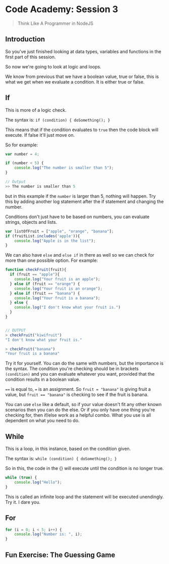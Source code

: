 # Code Academy: Session 3

> Think Like A Programmer in NodeJS

## Introduction
So you've just finished looking at data types, variables and functions in the first part of this session.

So now we're going to look at logic and loops.

We know from previous that we have a boolean value, true or false, this is what we get when we evaluate a condition. It is either true or false.

## If

This is more of a logic check.

The syntax is:
```if (condition) { doSomething(); }```

This means that if the condition evaluates to ```true``` then the code block will execute.
If false it'll just move on.

So for example:
```javascript
var number = 4;

if (number < 5) {
    console.log("The number is smaller than 5");
}

// Output
>> The number is smaller than 5
```
but in this example if the ```number``` is larger than 5, nothing will happen. Try this by adding another log statement after the if statement and changing the number.

Conditions don't just have to be based on numbers, you can evaluate strings, objects and lists.

```javascript
var listOfFruit = ["apple", "orange", "banana"];
if (fruitList.includes('apple')){
    console.log("Apple is in the list");
}
```

We can also have ```else``` and ```else if``` in there as well so we can check for more than one possible option. For example:

```javascript
function checkFruit(fruit){
  if (fruit == "apple"){
    console.log("Your fruit is an apple");
  } else if (fruit == "orange") {
    console.log("Your fruit is an orange");
  } else if (fruit == "banana") {
    console.log("Your fruit is a banana");
  } else {
    console.log("I don't know what your fruit is.")
  }
}


// OUTPUT
> checkFruit("kiwifruit")
"I don't know what your fruit is."

> checkFruit("banana")
"Your fruit is a banana"
```

Try it for yourself. You can do the same with numbers, but the importance is the syntax.
The condition you're checking should be in brackets ```(condition)``` and you can evaluate whatever you want, provided that the condition results in a boolean value.

```==``` is equal to, ```=``` is an assignment. So ```fruit = "banana"``` is giving fruit a value, but ```fruit == "banana"``` is checking to see if the fruit is banana.


You can use ```else``` like a default, so if your value doesn't fit any other known scenarios then you can do the else. Or if you only have one thing you're checking for, then if/else work as a helpful combo. What you use is all dependent on what you need to do.

## While

This is a loop, in this instance, based on the condition given.

The syntax is:
```while (condition) { doSomething(); }```

So in this, the code in the {} will execute until the condition is no longer true.

```javascript
while (true) {
    console.log("Hello");
}
```
This is called an infinite loop and the statement will be executed unendingly. Try it. I dare you.

## For

```javascript
for (i = 0; i < 5; i++) {
    console.log("Number is: ", i);
}
```

## Fun Exercise: The Guessing Game
